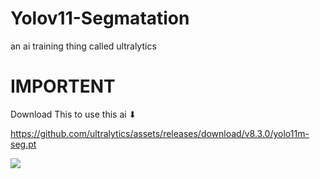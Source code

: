 # Yolov11-Segmatation
an ai training thing called ultralytics

# IMPORTENT
                          
Download This to use this ai ⬇

https://github.com/ultralytics/assets/releases/download/v8.3.0/yolo11m-seg.pt

[![](https://kajabi-storefronts-production.kajabi-cdn.com/kajabi-storefronts-production/file-uploads/blogs/22606/images/61ae8d7-6831-7f5c-8b52-01d30ba74ffc_og-ultralytics.jpeg)](https://github.com/user/repository/subscription)
